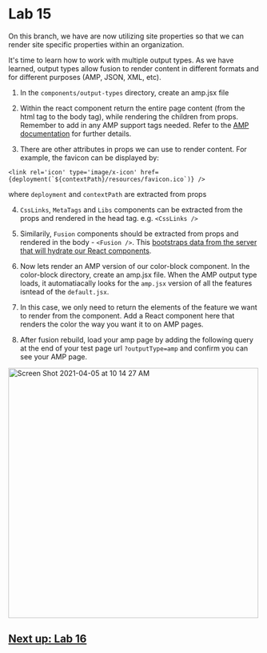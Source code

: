 # Lab 15
On this branch, we have are now utilizing site properties so that we can render site specific properties within an organization.

It's time to learn how to work with multiple output types. As we have learned, output types allow fusion to render content in different formats and for different purposes (AMP, JSON, XML, etc).

1. In the `components/output-types` directory, create an amp.jsx file

2. Within the react component return the entire page content (from the html tag to the body tag), while rendering the children from props. Remember to add in any AMP support tags needed. Refer to the [AMP documentation](https://amp.dev/documentation/guides-and-tutorials/learn/spec/amphtml/) for further details.

3. There are other attributes in props we can use to render content. For example, the favicon can be displayed by:

```
<link rel='icon' type='image/x-icon' href={deployment(`${contextPath}/resources/favicon.ico`)} />
```
where `deployment` and `contextPath` are extracted from props

4. `CssLinks`, `MetaTags` and `Libs` components can be extracted from the props and rendered in the head tag. e.g. `<CssLinks />`

5. Similarily, `Fusion` components should be extracted from props and rendered in the body - `<Fusion />`. This [bootstraps data from the server that will hydrate our React components](https://redirector.arcpublishing.com/alc/arc-products/pagebuilder/fusion/documentation/recipes/creating-using-output-types.md).

6. Now lets render an AMP version of our color-block component. In the color-block directory, create an amp.jsx file. When the AMP output type loads, it automatiacally looks for the `amp.jsx` version of all the features isntead of the `default.jsx`.

7. In this case, we only need to return the elements of the feature we want to render from the component. Add a React component here that renders the color the way you want it to on AMP pages.

8. After fusion rebuild, load your amp page by adding the following query at the end of your test page url `?outputType=amp` and confirm you can see your AMP page.

<img width="500" alt="Screen Shot 2021-04-05 at 10 14 27 AM" src="https://user-images.githubusercontent.com/39777478/113583520-bd47eb80-95f7-11eb-88ae-d2bceefc9086.png">

## [Next up: Lab 16]( https://github.com/wapopartners/Fusion-Training-User-Stories/tree/lab-16)
